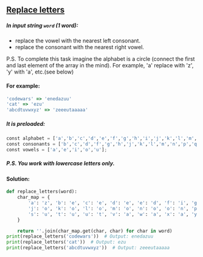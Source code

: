## [Replace letters](https://www.codewars.com/kata/5a4331b18f27f2b31f000085)

##### In input string `word` (1 word):

- replace the vowel with the nearest left consonant.
- replace the consonant with the nearest right vowel.

P.S. To complete this task imagine the alphabet is a circle (connect the first and last element of the array in the mind). For example, 'a' replace with 'z', 'y' with 'a', etc.(see below)

#### For example:

```js
'codewars' => 'enedazuu'
'cat' => 'ezu'
'abcdtuvwxyz' => 'zeeeutaaaaa'
```

##### It is preloaded:

```python
const alphabet = ['a','b','c','d','e','f','g','h','i','j','k','l','m','n','o','p','q','r','s','t','u','v','w','x','y','z']
const consonants = ['b','c','d','f','g','h','j','k','l','m','n','p','q','r','s','t','v','w','x','y','z'];
const vowels = ['a','e','i','o','u'];
```

##### P.S. You work with lowercase letters only.

#### Solution:

```python
def replace_letters(word):
    char_map = {
        'a': 'z', 'b': 'e', 'c': 'e', 'd': 'e', 'e': 'd', 'f': 'i', 'g': 'i', 'h': 'i', 'i': 'h',
        'j': 'o', 'k': 'o', 'l': 'o', 'm': 'o', 'n': 'o', 'o': 'n', 'p': 'u', 'q': 'u', 'r': 'u',
        's': 'u', 't': 'u', 'u': 't', 'v': 'a', 'w': 'a', 'x': 'a', 'y': 'a', 'z': 'a'
    }

    return ''.join(char_map.get(char, char) for char in word)
print(replace_letters('codewars'))  # Output: enedazuu
print(replace_letters('cat'))  # Output: ezu
print(replace_letters('abcdtuvwxyz'))  # Output: zeeeutaaaaa

```
